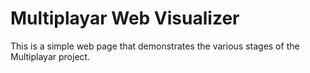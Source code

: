 # Multiplayar Web Visualizer

This is a simple web page that demonstrates the various stages of the Multiplayar project.
